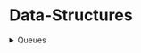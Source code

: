 # Data-Structures
<details close>
<summary>Queues</summary>
<br>
  <ul>
    <li>Push(int)-Adds a new node with value x to the end of the queue.</li>
    <br>
    <li>Pop( )-Removes the first node in the queue</li>
      <br>
    <li>Front( )-Returns the first node (head) of the queue without removing it.</li>
      <br>
    <li>Back( )- Returns the last node (tail) of the queue without removing it.</li>
      <br>
    <li>Empty( )-Returns true if the queue is empty, false otherwise.</li>
      <br>
    <li>Clear( )-Removes all nodes from the queue by calling Pop() repeatedly.</li>
      <br>
    <li>public Coada()- Creates an empty queue.</li>
      <br>
    <li>public Coada(Nod firstNode)-Initializes queue with one node.</li>
      <br>
    <li>public Coada(Nod firstNode,Nod lastNode)- Initializes with both first and last nodes.</li>
      <br>
    <li>ToString( )-Converts the queue elements into a string representation for display.
      <br>
    <code>32-> 23-> 12-> 78 </code>
        <br>
    </li>
      <br>
    <li>Size( )-Counts and returns the number of nodes (elements) in the queue</li>
  </ul>
 
  
</details>
